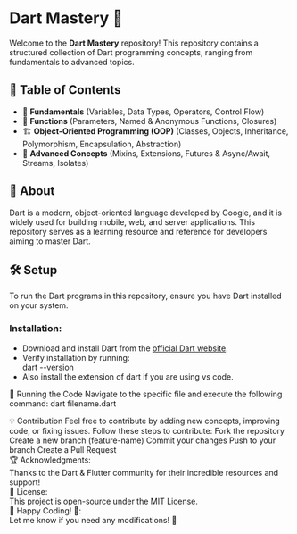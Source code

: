 # Dart Mastery 🚀  

Welcome to the **Dart Mastery** repository! This repository contains a structured collection of Dart programming concepts, ranging from fundamentals to advanced topics.

## 📌 Table of Contents  
- 🔰 **Fundamentals** (Variables, Data Types, Operators, Control Flow)  
- 📌 **Functions** (Parameters, Named & Anonymous Functions, Closures)  
- 🏗️ **Object-Oriented Programming (OOP)** (Classes, Objects, Inheritance, Polymorphism, Encapsulation, Abstraction)  
- 🚀 **Advanced Concepts** (Mixins, Extensions, Futures & Async/Await, Streams, Isolates)  

## 📖 About  
Dart is a modern, object-oriented language developed by Google, and it is widely used for building mobile, web, and server applications. This repository serves as a learning resource and reference for developers aiming to master Dart.

## 🛠 Setup  
To run the Dart programs in this repository, ensure you have Dart installed on your system.  
### **Installation:**  
- Download and install Dart from the [official Dart website](https://dart.dev/get-dart).  
- Verify installation by running:  
  dart --version
- Also install the extension of dart if you are using vs code.
  
🚀 Running the Code
Navigate to the specific file and execute the following command:
dart filename.dart

💡 Contribution
Feel free to contribute by adding new concepts, improving code, or fixing issues. Follow these steps to contribute:
Fork the repository
Create a new branch (feature-name)
Commit your changes
Push to your branch
Create a Pull Request
<br>
🏆 Acknowledgments:
<br>
Thanks to the Dart & Flutter community for their incredible resources and support!
<br>
📜 License:<br>
This project is open-source under the MIT License.
<br>
🎯 Happy Coding! 🚀:<br>
Let me know if you need any modifications! 🚀
